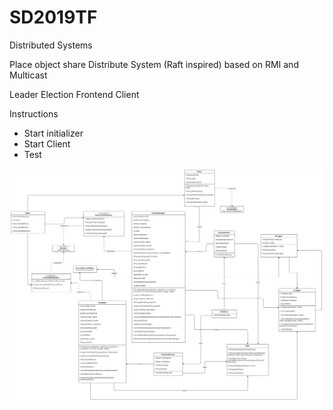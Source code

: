 # SD2019TF
Distributed Systems

Place object share Distribute System (Raft inspired) based on RMI and Multicast

Leader Election
Frontend
Client

Instructions
- Start initializer
- Start Client
- Test

![alt tag](https://github.com/Nalguedo/Distributed-System/blob/dev/diagrama.jpg)
